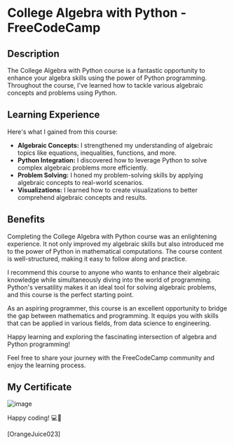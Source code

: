 # College Algebra with Python - FreeCodeCamp


## Description

The College Algebra with Python course is a fantastic opportunity to enhance your algebra skills using the power of Python programming. Throughout the course, I've learned how to tackle various algebraic concepts and problems using Python.

## Learning Experience

Here's what I gained from this course:

- **Algebraic Concepts:** I strengthened my understanding of algebraic topics like equations, inequalities, functions, and more.
- **Python Integration:** I discovered how to leverage Python to solve complex algebraic problems more efficiently.
- **Problem Solving:** I honed my problem-solving skills by applying algebraic concepts to real-world scenarios.
- **Visualizations:** I learned how to create visualizations to better comprehend algebraic concepts and results.

## Benefits

Completing the College Algebra with Python course was an enlightening experience. It not only improved my algebraic skills but also introduced me to the power of Python in mathematical computations. The course content is well-structured, making it easy to follow along and practice.

I recommend this course to anyone who wants to enhance their algebraic knowledge while simultaneously diving into the world of programming. Python's versatility makes it an ideal tool for solving algebraic problems, and this course is the perfect starting point.

As an aspiring programmer, this course is an excellent opportunity to bridge the gap between mathematics and programming. It equips you with skills that can be applied in various fields, from data science to engineering.

Happy learning and exploring the fascinating intersection of algebra and Python programming!

Feel free to share your journey with the FreeCodeCamp community and enjoy the learning process.

## My Certificate

![image](https://github.com/OrangeJuice023/freeCodeCampJourney/assets/87125976/3fbb8962-6f12-450e-888e-95e9283e74be)


Happy coding! 💻🚀

\[OrangeJuice023\]
